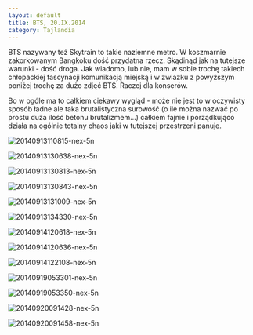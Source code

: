 ```yaml
---
layout: default
title: BTS, 20.IX.2014
category: Tajlandia
---
```


BTS nazywany też Skytrain to takie naziemne metro. W koszmarnie zakorkowanym Bangkoku dość przydatna rzecz. Skądinąd
jak na tutejsze warunki - dość droga. Jak wiadomo, lub nie, mam w sobie trochę takiech chłopackiej fascynacji 
komunikacją miejską i w zwiazku z powyższym poniżej trochę za dużo zdjęć BTS. Raczej dla konserów.

Bo w ogóle ma to całkiem ciekawy wygląd - może nie jest to w oczywisty sposób ładne ale taka brutalistyczna surowość 
(o ile można nazwać po prostu duża ilość betonu brutalizmem...) całkiem fajnie i porządkująco działa na ogólnie totalny 
chaos jaki w tutejszej przestrzeni panuje. 

![20140913110815-nex-5n](https://cloud.githubusercontent.com/assets/1532732/4348102/8e9367ee-417e-11e4-8939-7e12c1cea2e1.jpg)

![20140913130638-nex-5n](https://cloud.githubusercontent.com/assets/1532732/4348103/8ecd7f4c-417e-11e4-87ba-b6e08cae869d.jpg)

![20140913130813-nex-5n](https://cloud.githubusercontent.com/assets/1532732/4348104/8f040486-417e-11e4-85cc-c92215495071.jpg)

![20140913130843-nex-5n](https://cloud.githubusercontent.com/assets/1532732/4348105/8f19abe2-417e-11e4-814a-804fe38cddaa.jpg)

![20140913131009-nex-5n](https://cloud.githubusercontent.com/assets/1532732/4348107/8f235084-417e-11e4-9dcf-531b7161d3d8.jpg)

![20140913134330-nex-5n](https://cloud.githubusercontent.com/assets/1532732/4348113/8fd3cefa-417e-11e4-85eb-d026039cc02f.jpg)

![20140914120618-nex-5n](https://cloud.githubusercontent.com/assets/1532732/4348106/8f22c2fe-417e-11e4-896c-d49d6d4f2cef.jpg)

![20140914120636-nex-5n](https://cloud.githubusercontent.com/assets/1532732/4348194/f117dd94-4180-11e4-89ba-8e84bf702e2c.jpg)

![20140914122108-nex-5n](https://cloud.githubusercontent.com/assets/1532732/4348108/8f3ac912-417e-11e4-80ce-6b58be89a8e3.jpg)

![20140919053301-nex-5n](https://cloud.githubusercontent.com/assets/1532732/4348109/8f76a16c-417e-11e4-8e5c-e3e53aab9f96.jpg)

![20140919053350-nex-5n](https://cloud.githubusercontent.com/assets/1532732/4348110/8f92885a-417e-11e4-81ef-5939436c7feb.jpg)

![20140920091428-nex-5n](https://cloud.githubusercontent.com/assets/1532732/4348111/8f92e9b2-417e-11e4-9a1c-f3b10f596d6d.jpg)

![20140920091458-nex-5n](https://cloud.githubusercontent.com/assets/1532732/4348112/8fa8136e-417e-11e4-9297-77983b0c65ae.jpg)
